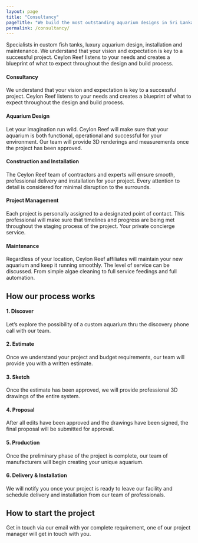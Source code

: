 ```yaml
---
layout: page
title: "Consultancy"
pageTitle: "We build the most outstanding aquarium designs in Sri Lanka"
permalink: /consultancy/
---
```


Specialists in custom fish tanks, luxury aquarium design, installation and maintenance. We understand that your vision and expectation is key to a successful project. Ceylon Reef listens to your needs and creates a blueprint of what to expect throughout the design and build process.


#### Consultancy
We understand that your vision and expectation is key to a successful project. Ceylon Reef listens to your needs and creates a blueprint of what to expect throughout the design and build process.

#### Aquarium Design
Let your imagination run wild. Ceylon Reef will make sure that your aquarium is both functional, operational and successful for your environment. Our team will provide 3D renderings and measurements once the project has been approved.

#### Construction and Installation
The Ceylon Reef team of contractors and experts will ensure smooth, professional delivery and installation for your project. Every attention to detail is considered for minimal disruption to the surrounds.

#### Project Management
Each project is personally assigned to a designated point of contact. This professional will make sure that timelines and progress are being met throughout the staging process of the project. Your private concierge service.

#### Maintenance
Regardless of your location, Ceylon Reef affiliates will maintain your new aquarium and keep it running smoothly. The level of service can be discussed. From simple algae cleaning to full service feedings and full automation.





## How our process works
#### 1. Discover

Let’s explore the possibility of a custom aquarium thru the discovery phone call with our team.
#### 2. Estimate
Once we understand your project and budget requirements, our team will provide you with a written estimate.
#### 3. Sketch
Once the estimate has been approved, we will provide professional 3D drawings of the entire system.
#### 4. Proposal
After all edits have been approved and the drawings have been signed, the final proposal will be submitted for approval.
#### 5. Production
Once the preliminary phase of the project is complete, our team of manufacturers will begin creating your unique aquarium.
#### 6. Delivery & Installation
We will notify you once your project is ready to leave our facility and schedule delivery and installation from our team of professionals.


## How to start the project 
Get in touch via our email with yor complete requirement, one of our project manager will get in touch with you.